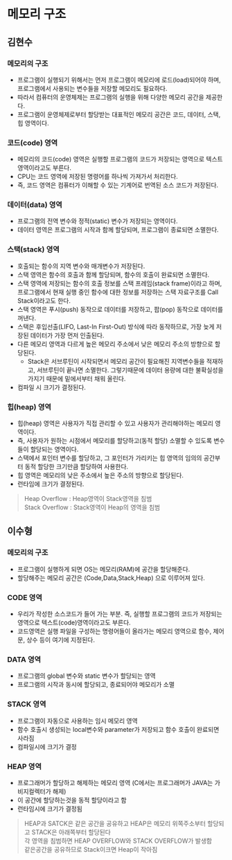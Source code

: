 # 메모리 구조

## 김현수

### 메모리의 구조
- 프로그램이 실행되기 위해서는 먼저 프로그램이 메모리에 로드(load)되어야 하며, 프로그램에서 사용되는 변수들을 저장할 메모리도 필요하다.
- 따라서 컴퓨터의 운영체제는 프로그램의 실행을 위해 다양한 메모리 공간을 제공한다.
- 프로그램이 운영체제로부터 할당받는 대표적인 메모리 공간은 코드, 데이터, 스택, 힙 영역이다.

### 코드(code) 영역
- 메모리의 코드(code) 영역은 실행할 프로그램의 코드가 저장되는 영역으로 텍스트 영역이라고도 부른다.
- CPU는 코드 영역에 저장된 명령어를 하나씩 가져가서 처리한다.
- 즉, 코드 영역은 컴퓨터가 이해할 수 있는 기계어로 번역된 소스 코드가 저장된다.

### 데이터(data) 영역
- 프로그램의 전역 변수와 정적(static) 변수가 저장되는 영역이다.
- 데이터 영역은 프로그램의 시작과 함께 할당되며, 프로그램이 종료되면 소멸한다.

### 스택(stack) 영역
- 호출되는 함수의 지역 변수와 매개변수가 저장된다.
- 스택 영역은 함수의 호출과 함께 할당되며, 함수의 호출이 완료되면 소멸한다.
- 스택 영역에 저장되는 함수의 호출 정보를 스택 프레임(stack frame)이라고 하며, 프로그램에서 현재 실행 중인 함수에 대한 정보를 저장하는 스택 자료구조를 Call Stack이라고도 한다.
- 스택 영역은 푸시(push) 동작으로 데이터를 저장하고, 팝(pop) 동작으로 데이터를 꺼낸다.
- 스택은 후입선출(LIFO, Last-In First-Out) 방식에 따라 동작하므로, 가장 늦게 저장된 데이터가 가장 먼저 인출된다.
- 다른 메모리 영역과 다르게 높은 메모리 주소에서 낮은 메모리 주소의 방향으로 할당된다.
	- Stack은 서브루틴이 시작되면서 메모리 공간이 필요해진 지역변수들을 적재하고, 서브루틴이 끝나면 소멸한다. 그렇기때문에 데이터 용량에 대한 불확실성을 가지기 때문에 밑에서부터 채워 올린다.
- 컴파일 시 크기가 결정된다.

### 힙(heap) 영역
- 힙(heap) 영역은 사용자가 직접 관리할 수 있고 사용자가 관리해야하는 메모리 영역이다.
- 즉, 사용자가 원하는 시점에서 메모리를 할당하고(동적 할당) 소멸할 수 있도록 변수들이 할당되는 영역이다.
- 스택에서 포인터 변수를 할당하고, 그 포인터가 가리키는 힙 영역의 임의의 공간부터 동적 할당한 크기만큼 할당하여 사용한다.
- 힙 영역은 메모리의 낮은 주소에서 높은 주소의 방향으로 할당된다.
- 런타임에 크기가 결정된다.

> Heap Overflow : Heap영역이 Stack영역을 침범 </br>
> Stack Overflow : Stack영역이 Heap의 영역을 침범


## 이수형

### 메모리의 구조

- 프로그램이 실행하게 되면 OS는 메모리(RAM)에 공간을 할당해준다.
- 할당해주는 메모리 공간은 (Code,Data,Stack,Heap) 으로 이루어져 있다.

### CODE 영역

- 우리가 작성한 소스코드가 들어 가는 부분. 즉, 실행할 프로그램의 코드가 저장되는 영역으로 텍스트(code)영역이라고도 부른다.
- 코드영역은 실행 파일을 구성하는 명령어들이 올라가는 메모리 영역으로 함수, 제어문, 상수 등이 여기에 지정된다.

### DATA 영역

- 프로그램의 global 변수와 static 변수가 할당되는 영역
- 프로그램의 시작과 동시에 할당되고, 종료되어야 메모리가 소멸

### STACK 영역

- 프로그램이 자동으로 사용하는 임시 메모리 영역
- 함수 호출시 생성되는 local변수와 parameter가 저장되고 함수 호출이 완료되면 사라짐
- 컴파일시에 크기가 결정

### HEAP 영역

- 프로그래머가 할당하고 해제하는 메모리 영역 (C에서는 프로그래머가 JAVA는 가비지컬렉터가 해제)
- 이 공간에 할당하는것을 동적 할당이라고 함
- 런타임시에 크기가 결정됨

> HEAP과 SATCK은 같은 공간을 공유하고 HEAP은 메모리 위쪽주소부터 할당되고 STACK은 아래쪽부터 할당된다</br>
> 각 영역을 침범하면 HEAP OVERFLOW와 STACK OVERFLOW가 발생함</br>
> 같은공간을 공유하므로 Stack이크면 Heap이 작아짐
